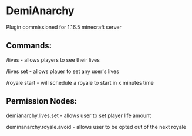 # DemiAnarchy
Plugin commissioned for 1.16.5 minecraft server

<h2>Commands:</h2>
/lives - allows players to see their lives

/lives set <username> <amount> - allows plauer to set any user's lives
  
/royale start <minutes> - will schedule a royale to start in x minutes time

<h2>Permission Nodes:</h2>
demianarchy.lives.set - allows user to set player life amount

deminanarchy.royale.avoid - allows user to be opted out of the next royale
